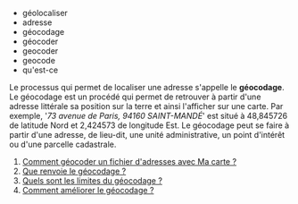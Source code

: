 - géolocaliser
- adresse
- géocodage
- géocoder
- geocoder
- geocode
- qu'est-ce

Le processus qui permet de localiser une adresse s'appelle le **géocodage**.   
Le géocodage est un procédé qui permet de retrouver à partir d'une adresse littérale sa position sur la terre et ainsi l'afficher sur une carte.
Par exemple, '*73 avenue de Paris, 94160 SAINT-MANDÉ*' est situé à 48,845726 de latitude Nord et 2,424573 de longitude Est.
Le géocodage peut se faire à partir d'une adresse, de lieu-dit, une unité administrative, un point d'intérêt ou d'une parcelle cadastrale.

1. [Comment géocoder un fichier d'adresses avec Ma carte ?](./Comment_géocoder_un_fichier_d'adresses.md)
2. [Que renvoie le géocodage ?](./Que_renvoie_le_géocodage.md)
3. [Quels sont les limites du géocodage ?](./les_limites_du_géocodage.md)
4. [Comment améliorer le géocodage ?](./Comment_améliorer_le_résultat_du_géocodage.md)
